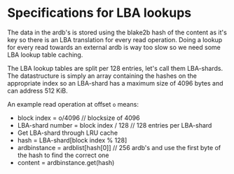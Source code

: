 # Specifications for LBA lookups

The data in the ardb's is stored using the blake2b hash of the content as it's key so there is an LBA translation for every read operation. Doing a lookup for every read towards an external ardb is way too slow so we need some LBA lookup table caching.

The LBA lookup tables are split per 128 entries, let's call them LBA-shards. The datastructure is simply an array containing the hashes on the appropriate index so an LBA-shard has a maximum size of 4096 bytes and can address 512 KiB.

An example read operation at offset `o` means:
* block index = o/4096                      // blocksize of 4096
* LBA-shard number = block index / 128      // 128 entries per LBA-shard
* Get LBA-shard through LRU cache
* hash = LBA-shard[block index % 128]
* ardbinstance = ardblist[hash[0]]          // 256 ardb's and use the first byte of the hash to find the correct one
* content = ardbinstance.get(hash)
